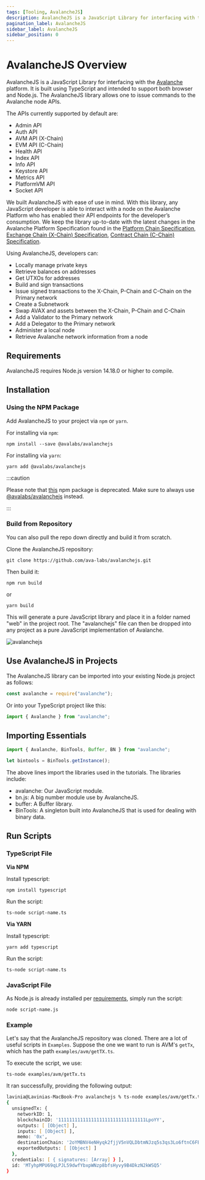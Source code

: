 ```yaml
---
tags: [Tooling, AvalancheJS]
description: AvalancheJS is a JavaScript Library for interfacing with the Avalanche platform. It is built using TypeScript and intended to support both browser and Node.js. The AvalancheJS library allows one to issue commands to the Avalanche node APIs.
pagination_label: AvalancheJS
sidebar_label: AvalancheJS
sidebar_position: 0
---
```


# AvalancheJS Overview

AvalancheJS is a JavaScript Library for interfacing with the
[Avalanche](/learn/avalanche/intro.md) platform. It is built using
TypeScript and intended to support both browser and Node.js. The AvalancheJS
library allows one to issue commands to the Avalanche node APIs.

The APIs currently supported by default are:

- Admin API
- Auth API
- AVM API (X-Chain)
- EVM API (C-Chain)
- Health API
- Index API
- Info API
- Keystore API
- Metrics API
- PlatformVM API
- Socket API

We built AvalancheJS with ease of use in mind. With this library, any JavaScript
developer is able to interact with a node on the Avalanche Platform who has
enabled their API endpoints for the developer’s consumption. We keep the library
up-to-date with the latest changes in the Avalanche Platform Specification found
in the [Platform Chain Specification](/reference/avalanchego/p-chain/api.md), [Exchange Chain (X-Chain) Specification](/reference/avalanchego/x-chain/api.md), [Contract Chain (C-Chain) Specification](/reference/avalanchego/c-chain/api.md).

Using AvalancheJS, developers can:

- Locally manage private keys
- Retrieve balances on addresses
- Get UTXOs for addresses
- Build and sign transactions
- Issue signed transactions to the X-Chain, P-Chain and C-Chain on the Primary network
- Create a Subnetwork
- Swap AVAX and assets between the X-Chain, P-Chain and C-Chain
- Add a Validator to the Primary network
- Add a Delegator to the Primary network
- Administer a local node
- Retrieve Avalanche network information from a node

## Requirements

AvalancheJS requires Node.js version 14.18.0 or higher to compile.

## Installation

### Using the NPM Package

Add AvalancheJS to your project via `npm` or `yarn`.

For installing via `npm`:

`npm install --save @avalabs/avalanchejs`

For installing via `yarn`:

`yarn add @avalabs/avalanchejs`

:::caution

Please note that [this](https://www.npmjs.com/package/avalanche)
npm package is deprecated.
Make sure to always use
[@avalabs/avalanchejs](https://www.npmjs.com/package/@avalabs/avalanchejs)
instead.

:::

### Build from Repository

You can also pull the repo down directly and build it from scratch.

Clone the AvalancheJS repository:

`git clone https://github.com/ava-labs/avalanchejs.git`

Then build it:

`npm run build`

or

`yarn build`

This will generate a pure JavaScript library and place it in a folder named
"web" in the project root. The "avalanchejs" file can then be dropped into any
project as a pure JavaScript implementation of Avalanche.

![avalanchejs](/img/avalanchejs/avalanchejs-1.png)

## Use AvalancheJS in Projects

The AvalancheJS library can be imported into your existing Node.js project as follows:

```ts
const avalanche = require("avalanche");
```

Or into your TypeScript project like this:

```ts
import { Avalanche } from "avalanche";
```

## Importing Essentials

```ts
import { Avalanche, BinTools, Buffer, BN } from "avalanche";

let bintools = BinTools.getInstance();
```

The above lines import the libraries used in the tutorials. The libraries include:

- avalanche: Our JavaScript module.
- bn.js: A big number module use by AvalancheJS.
- buffer: A Buffer library.
- BinTools: A singleton built into AvalancheJS that is used for dealing with binary data.

## Run Scripts

### TypeScript File

**Via NPM**

Install typescript:

`npm install typescript`

Run the script:

`ts-node script-name.ts`

**Via YARN**

Install typescript:

`yarn add typescript`

Run the script:

`ts-node script-name.ts`

### JavaScript File

As Node.js is already installed per [requirements](#requirements),
simply run the script:

`node script-name.js`

### Example

Let's say that the AvalancheJS repository was cloned. There are a lot of
useful scripts in `Examples`. Suppose the one we want to run is AVM's
`getTx`, which has the path `examples/avm/getTX.ts`.

To execute the script, we use:

`ts-node examples/avm/getTx.ts`

It ran successfully, providing the following output:

```zsh
lavinia@Lavinias-MacBook-Pro avalanchejs % ts-node examples/avm/getTx.ts
{
  unsignedTx: {
    networkID: 1,
    blockchainID: '11111111111111111111111111111111LpoYY',
    outputs: [ [Object] ],
    inputs: [ [Object] ],
    memo: '0x',
    destinationChain: '2oYMBNV4eNHyqk2fjjV5nVQLDbtmNJzq5s3qs3Lo6ftnC6FByM',
    exportedOutputs: [ [Object] ]
  },
  credentials: [ { signatures: [Array] } ],
  id: 'MTyhpMPU69qLPJL59dwfYbxpWNzp8bfsHyvy9B4DkzN2kWSQ5'
}
```
